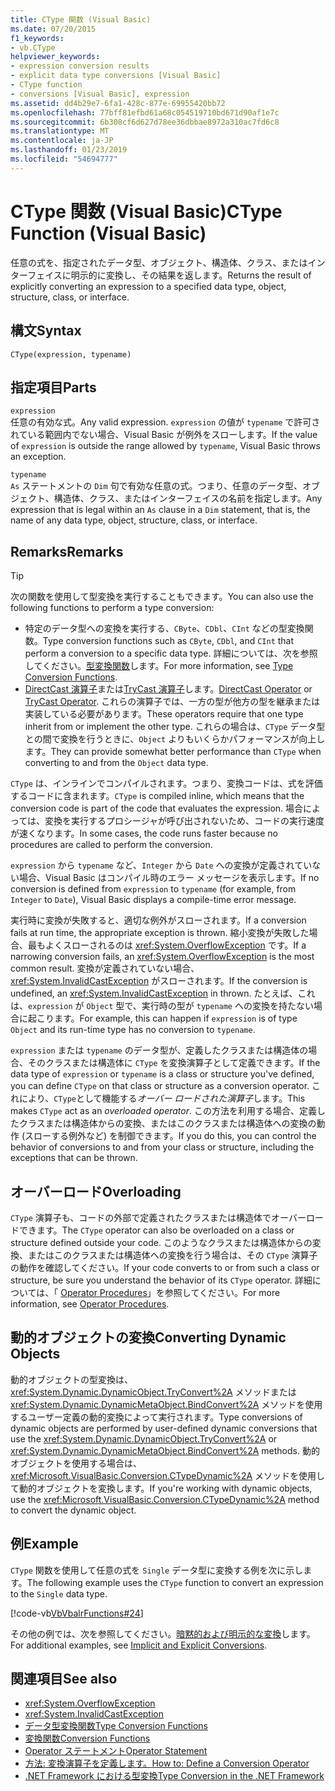 ```yaml
---
title: CType 関数 (Visual Basic)
ms.date: 07/20/2015
f1_keywords:
- vb.CType
helpviewer_keywords:
- expression conversion results
- explicit data type conversions [Visual Basic]
- CType function
- conversions [Visual Basic], expression
ms.assetid: dd4b29e7-6fa1-428c-877e-69955420bb72
ms.openlocfilehash: 77bff81efbd61a68c054519710bd671d90af1e7c
ms.sourcegitcommit: 6b308cf6d627d78ee36dbbae8972a310ac7fd6c8
ms.translationtype: MT
ms.contentlocale: ja-JP
ms.lasthandoff: 01/23/2019
ms.locfileid: "54694777"
---
```

# <a name="ctype-function-visual-basic"></a><span data-ttu-id="d2d42-102">CType 関数 (Visual Basic)</span><span class="sxs-lookup"><span data-stu-id="d2d42-102">CType Function (Visual Basic)</span></span>
<span data-ttu-id="d2d42-103">任意の式を、指定されたデータ型、オブジェクト、構造体、クラス、またはインターフェイスに明示的に変換し、その結果を返します。</span><span class="sxs-lookup"><span data-stu-id="d2d42-103">Returns the result of explicitly converting an expression to a specified data type, object, structure, class, or interface.</span></span>  
  
## <a name="syntax"></a><span data-ttu-id="d2d42-104">構文</span><span class="sxs-lookup"><span data-stu-id="d2d42-104">Syntax</span></span>  
  
```  
CType(expression, typename)  
```  
  
## <a name="parts"></a><span data-ttu-id="d2d42-105">指定項目</span><span class="sxs-lookup"><span data-stu-id="d2d42-105">Parts</span></span>  
 `expression`  
 <span data-ttu-id="d2d42-106">任意の有効な式。</span><span class="sxs-lookup"><span data-stu-id="d2d42-106">Any valid expression.</span></span> <span data-ttu-id="d2d42-107">`expression` の値が `typename` で許可されている範囲内でない場合、Visual Basic が例外をスローします。</span><span class="sxs-lookup"><span data-stu-id="d2d42-107">If the value of `expression` is outside the range allowed by `typename`, Visual Basic throws an exception.</span></span>  
  
 `typename`  
 <span data-ttu-id="d2d42-108">`As` ステートメントの `Dim` 句で有効な任意の式。つまり、任意のデータ型、オブジェクト、構造体、クラス、またはインターフェイスの名前を指定します。</span><span class="sxs-lookup"><span data-stu-id="d2d42-108">Any expression that is legal within an `As` clause in a `Dim` statement, that is, the name of any data type, object, structure, class, or interface.</span></span>  
  
## <a name="remarks"></a><span data-ttu-id="d2d42-109">Remarks</span><span class="sxs-lookup"><span data-stu-id="d2d42-109">Remarks</span></span>  
  
> [!TIP]
>  <span data-ttu-id="d2d42-110">次の関数を使用して型変換を実行することもできます。</span><span class="sxs-lookup"><span data-stu-id="d2d42-110">You can also use the following functions to perform a type conversion:</span></span>  
>   
>  -   <span data-ttu-id="d2d42-111">特定のデータ型への変換を実行する、`CByte`、`CDbl`、`CInt` などの型変換関数。</span><span class="sxs-lookup"><span data-stu-id="d2d42-111">Type conversion functions such as `CByte`, `CDbl`, and `CInt` that perform a conversion to a specific data type.</span></span> <span data-ttu-id="d2d42-112">詳細については、次を参照してください。[型変換関数](../../../visual-basic/language-reference/functions/type-conversion-functions.md)します。</span><span class="sxs-lookup"><span data-stu-id="d2d42-112">For more information, see [Type Conversion Functions](../../../visual-basic/language-reference/functions/type-conversion-functions.md).</span></span>  
> -   <span data-ttu-id="d2d42-113">[DirectCast 演算子](../../../visual-basic/language-reference/operators/directcast-operator.md)または[TryCast 演算子](../../../visual-basic/language-reference/operators/trycast-operator.md)します。</span><span class="sxs-lookup"><span data-stu-id="d2d42-113">[DirectCast Operator](../../../visual-basic/language-reference/operators/directcast-operator.md) or [TryCast Operator](../../../visual-basic/language-reference/operators/trycast-operator.md).</span></span> <span data-ttu-id="d2d42-114">これらの演算子では、一方の型が他方の型を継承または実装している必要があります。</span><span class="sxs-lookup"><span data-stu-id="d2d42-114">These operators require that one type inherit from or implement the other type.</span></span> <span data-ttu-id="d2d42-115">これらの場合は、`CType` データ型との間で変換を行うときに、`Object` よりもいくらかパフォーマンスが向上します。</span><span class="sxs-lookup"><span data-stu-id="d2d42-115">They can provide somewhat better performance than `CType` when converting to and from the `Object` data type.</span></span>  
  
 <span data-ttu-id="d2d42-116">`CType` は、インラインでコンパイルされます。つまり、変換コードは、式を評価するコードに含まれます。</span><span class="sxs-lookup"><span data-stu-id="d2d42-116">`CType` is compiled inline, which means that the conversion code is part of the code that evaluates the expression.</span></span> <span data-ttu-id="d2d42-117">場合によっては、変換を実行するプロシージャが呼び出されないため、コードの実行速度が速くなります。</span><span class="sxs-lookup"><span data-stu-id="d2d42-117">In some cases, the code runs faster because no procedures are called to perform the conversion.</span></span>  
  
 <span data-ttu-id="d2d42-118">`expression` から `typename` など、`Integer` から `Date` への変換が定義されていない場合、Visual Basic はコンパイル時のエラー メッセージを表示します。</span><span class="sxs-lookup"><span data-stu-id="d2d42-118">If no conversion is defined from `expression` to `typename` (for example, from `Integer` to `Date`), Visual Basic displays a compile-time error message.</span></span>  
  
 <span data-ttu-id="d2d42-119">実行時に変換が失敗すると、適切な例外がスローされます。</span><span class="sxs-lookup"><span data-stu-id="d2d42-119">If a conversion fails at run time, the appropriate exception is thrown.</span></span> <span data-ttu-id="d2d42-120">縮小変換が失敗した場合、最もよくスローされるのは <xref:System.OverflowException> です。</span><span class="sxs-lookup"><span data-stu-id="d2d42-120">If a narrowing conversion fails, an <xref:System.OverflowException> is the most common result.</span></span> <span data-ttu-id="d2d42-121">変換が定義されていない場合、<xref:System.InvalidCastException> がスローされます。</span><span class="sxs-lookup"><span data-stu-id="d2d42-121">If the conversion is undefined, an <xref:System.InvalidCastException> in thrown.</span></span> <span data-ttu-id="d2d42-122">たとえば、これは、`expression` が `Object` 型で、実行時の型が `typename` への変換を持たない場合に起こります。</span><span class="sxs-lookup"><span data-stu-id="d2d42-122">For example, this can happen  if `expression` is of type `Object` and its run-time type has no conversion to `typename`.</span></span>  
  
 <span data-ttu-id="d2d42-123">`expression` または `typename` のデータ型が、定義したクラスまたは構造体の場合、そのクラスまたは構造体に `CType` を変換演算子として定義できます。</span><span class="sxs-lookup"><span data-stu-id="d2d42-123">If the data type of `expression` or `typename` is a class or structure you've defined, you can define `CType` on that class or structure as a conversion operator.</span></span> <span data-ttu-id="d2d42-124">これにより、`CType`として機能する*オーバー ロードされた演算子*します。</span><span class="sxs-lookup"><span data-stu-id="d2d42-124">This makes `CType` act as an *overloaded operator*.</span></span> <span data-ttu-id="d2d42-125">この方法を利用する場合、定義したクラスまたは構造体からの変換、またはこのクラスまたは構造体への変換の動作 (スローする例外など) を制御できます。</span><span class="sxs-lookup"><span data-stu-id="d2d42-125">If you do this, you can control the behavior of conversions to and from your class or structure, including the exceptions that can be thrown.</span></span>  
  
## <a name="overloading"></a><span data-ttu-id="d2d42-126">オーバーロード</span><span class="sxs-lookup"><span data-stu-id="d2d42-126">Overloading</span></span>  
 <span data-ttu-id="d2d42-127">`CType` 演算子も、コードの外部で定義されたクラスまたは構造体でオーバーロードできます。</span><span class="sxs-lookup"><span data-stu-id="d2d42-127">The `CType` operator can also be overloaded on a class or structure defined outside your code.</span></span> <span data-ttu-id="d2d42-128">このようなクラスまたは構造体からの変換、またはこのクラスまたは構造体への変換を行う場合は、その `CType` 演算子の動作を確認してください。</span><span class="sxs-lookup"><span data-stu-id="d2d42-128">If your code converts to or from such a class or structure, be sure you understand the behavior of its `CType` operator.</span></span> <span data-ttu-id="d2d42-129">詳細については、「 [Operator Procedures](../../../visual-basic/programming-guide/language-features/procedures/operator-procedures.md)」を参照してください。</span><span class="sxs-lookup"><span data-stu-id="d2d42-129">For more information, see [Operator Procedures](../../../visual-basic/programming-guide/language-features/procedures/operator-procedures.md).</span></span>  
  
## <a name="converting-dynamic-objects"></a><span data-ttu-id="d2d42-130">動的オブジェクトの変換</span><span class="sxs-lookup"><span data-stu-id="d2d42-130">Converting Dynamic Objects</span></span>  
 <span data-ttu-id="d2d42-131">動的オブジェクトの型変換は、<xref:System.Dynamic.DynamicObject.TryConvert%2A> メソッドまたは <xref:System.Dynamic.DynamicMetaObject.BindConvert%2A> メソッドを使用するユーザー定義の動的変換によって実行されます。</span><span class="sxs-lookup"><span data-stu-id="d2d42-131">Type conversions of dynamic objects are performed by user-defined dynamic conversions that use the <xref:System.Dynamic.DynamicObject.TryConvert%2A> or <xref:System.Dynamic.DynamicMetaObject.BindConvert%2A> methods.</span></span> <span data-ttu-id="d2d42-132">動的オブジェクトを使用する場合は、<xref:Microsoft.VisualBasic.Conversion.CTypeDynamic%2A> メソッドを使用して動的オブジェクトを変換します。</span><span class="sxs-lookup"><span data-stu-id="d2d42-132">If you're working with dynamic objects, use the <xref:Microsoft.VisualBasic.Conversion.CTypeDynamic%2A> method to convert the dynamic object.</span></span>  
  
## <a name="example"></a><span data-ttu-id="d2d42-133">例</span><span class="sxs-lookup"><span data-stu-id="d2d42-133">Example</span></span>  
 <span data-ttu-id="d2d42-134">`CType` 関数を使用して任意の式を `Single` データ型に変換する例を次に示します。</span><span class="sxs-lookup"><span data-stu-id="d2d42-134">The following example uses the `CType` function to convert an expression to the `Single` data type.</span></span>  
  
 [!code-vb[VbVbalrFunctions#24](../../../visual-basic/language-reference/functions/codesnippet/VisualBasic/ctype-function_1.vb)]  
  
 <span data-ttu-id="d2d42-135">その他の例では、次を参照してください。[暗黙的および明示的な変換](../../../visual-basic/programming-guide/language-features/data-types/implicit-and-explicit-conversions.md)します。</span><span class="sxs-lookup"><span data-stu-id="d2d42-135">For additional examples, see [Implicit and Explicit Conversions](../../../visual-basic/programming-guide/language-features/data-types/implicit-and-explicit-conversions.md).</span></span>  
  
## <a name="see-also"></a><span data-ttu-id="d2d42-136">関連項目</span><span class="sxs-lookup"><span data-stu-id="d2d42-136">See also</span></span>
- <xref:System.OverflowException>
- <xref:System.InvalidCastException>
- [<span data-ttu-id="d2d42-137">データ型変換関数</span><span class="sxs-lookup"><span data-stu-id="d2d42-137">Type Conversion Functions</span></span>](../../../visual-basic/language-reference/functions/type-conversion-functions.md)
- [<span data-ttu-id="d2d42-138">変換関数</span><span class="sxs-lookup"><span data-stu-id="d2d42-138">Conversion Functions</span></span>](../../../visual-basic/language-reference/functions/conversion-functions.md)
- [<span data-ttu-id="d2d42-139">Operator ステートメント</span><span class="sxs-lookup"><span data-stu-id="d2d42-139">Operator Statement</span></span>](../../../visual-basic/language-reference/statements/operator-statement.md)
- [<span data-ttu-id="d2d42-140">方法: 変換演算子を定義します。</span><span class="sxs-lookup"><span data-stu-id="d2d42-140">How to: Define a Conversion Operator</span></span>](../../../visual-basic/programming-guide/language-features/procedures/how-to-define-a-conversion-operator.md)
- [<span data-ttu-id="d2d42-141">.NET Framework における型変換</span><span class="sxs-lookup"><span data-stu-id="d2d42-141">Type Conversion in the .NET Framework</span></span>](../../../standard/base-types/type-conversion.md)
